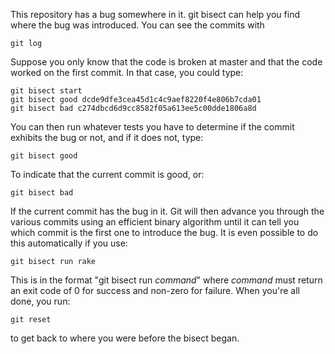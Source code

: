 This repository has a bug somewhere in it. git bisect can help you find where the bug was introduced. You can see the commits with

    git log

Suppose you only know that the code is broken at master and that the code worked on the first commit. In that case, you could type:

    git bisect start
    git bisect good dcde9dfe3cea45d1c4c9aef8220f4e806b7cda01
    git bisect bad c274dbcd6d9cc8582f05a613ee5c00dde1806a8d

You can then run whatever tests you have to determine if the commit exhibits the bug or not, and if it does not, type:

    git bisect good

To indicate that the current commit is good, or:

    git bisect bad

If the current commit has the bug in it. Git will then advance you through the various commits using an efficient binary algorithm until it can tell you which commit is the first one to introduce the bug. It is even possible to do this automatically if you use:

    git bisect run rake

This is in the format "git bisect run _command_" where _command_ must return an exit code of 0 for success and non-zero for failure. When you're all done, you run:

    git reset

to get back to where you were before the bisect began.
